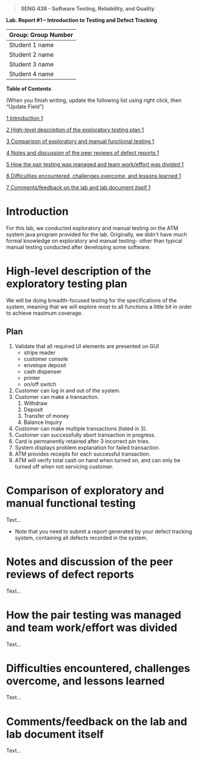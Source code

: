 >   **SENG 438 - Software Testing, Reliability, and Quality**

**Lab. Report \#1 – Introduction to Testing and Defect Tracking**

| Group: Group Number      |
|-----------------|
| Student 1 name                |   
| Student 2 name              |   
| Student 3 name               |   
| Student 4 name                |   


**Table of Contents**

(When you finish writing, update the following list using right click, then
“Update Field”)

[1 Introduction	1](#_Toc439194677)

[2 High-level description of the exploratory testing plan	1](#_Toc439194678)

[3 Comparison of exploratory and manual functional testing	1](#_Toc439194679)

[4 Notes and discussion of the peer reviews of defect reports	1](#_Toc439194680)

[5 How the pair testing was managed and team work/effort was
divided	1](#_Toc439194681)

[6 Difficulties encountered, challenges overcome, and lessons
learned	1](#_Toc439194682)

[7 Comments/feedback on the lab and lab document itself	1](#_Toc439194683)

# Introduction

For this lab, we conducted exploratory and manual testing on the ATM system java program provided for the lab. Originally, we didn't have much formal knowledge on exploratory and manual testing- other than typical manual testing conducted after developing some software.

# High-level description of the exploratory testing plan

We will be doing breadth-focused testing for the specifications of the system, meaning that we will explore most to all functions a little bit in order to achieve maximum coverage.

## Plan
1. Validate that all required UI elements are presented on GUI
    - stripe reader
    - customer console
    - envelope deposit
    - cash dispenser
    - printer
    - on/off switch
2. Customer can log in and out of the system.
3. Customer can make a transaction.
    1. Withdraw
    2. Deposit
    3. Transfer of money
    4. Balance Inquiry
4. Customer can make multiple transactions (listed in 3).
5. Customer can successfully abort transaction in progress.
6. Card is permanently retained after 3 incorrect pin tries.
7. System displays problem explanation for failed transaction.
8. ATM provides receipts for each successful transaction.
9. ATM will verify total cash on hand when turned on, and can only be turned off when not servicing customer.
# Comparison of exploratory and manual functional testing

Text…

-   Note that you need to submit a report generated by your defect tracking
    system, containing all defects recorded in the system.

# Notes and discussion of the peer reviews of defect reports

Text…

# How the pair testing was managed and team work/effort was divided 

Text…

# Difficulties encountered, challenges overcome, and lessons learned

Text…

# Comments/feedback on the lab and lab document itself

Text…
